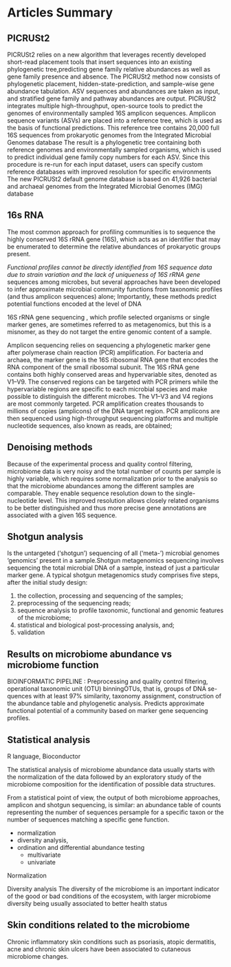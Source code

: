 
# Articles Summary

## PICRUSt2 
 PICRUSt2 relies on a new algorithm that leverages recently developed short-read placement tools that insert sequences into an existing phylogenetic tree,predicting gene family relative abundances as well as gene family presence and absence.
 The PICRUSt2 method now consists of phylogenetic placement, hidden-state-prediction, and sample-wise gene abundance tabulation. ASV sequences and abundances are taken as input, and stratified gene family and pathway abundances are output. 
  PICRUSt2 integrates multiple high-throughput, open-source tools to predict the genomes of
environmentally sampled 16S amplicon sequences. Amplicon sequence variants (ASVs) are
placed into a reference tree, which is used as the basis of functional predictions. This reference
tree contains 20,000 full 16S sequences from prokaryotic genomes from the Integrated Microbial
Genomes database
  The result is a phylogenetic tree containing both reference genomes and
environmentally sampled organisms, which is used to predict individual gene family copy
numbers for each ASV. Since this procedure is re-run for each input dataset, users can specify
custom reference databases with improved resolution for specific environments
 The new PICRUSt2 default genome database is based on 41,926 bacterial and archaeal genomes
from the Integrated Microbial Genomes (IMG) database

## 16s RNA
 The most common approach for profiling communities is to sequence the highly conserved 16S rRNA
gene (16S), which acts as an identifier that may be enumerated to determine the relative
abundances of prokaryotic groups present.

 *Functional profiles cannot be directly identified from 16S sequence data due to strain variation and the lack of uniqueness of 16S rRNA gene*
sequences among microbes, but several approaches have been developed to infer approximate microbial community functions from taxonomic profiles (and thus amplicon sequences) alone;
Importantly, these methods predict potential functions encoded at the level of DNA

 16S rRNA gene sequencing  , which profile selected organisms or single marker genes, are sometimes referred to as metagenomics, but this is a misnomer, as they do not target the entire genomic content of a sample.

 Amplicon sequencing relies on sequencing a phylogenetic marker gene after polymerase chain reaction (PCR) amplification.
 For bacteria and archaea, the marker gene is the 16S ribosomal RNA gene that encodes the RNA component of the small ribosomal subunit. The 16S rRNA gene contains both highly conserved areas and hypervariable sites, denoted as V1–V9.  The conserved regions can be targeted with PCR primers while the hypervariable regions are specific to each microbial species and make possible to distinguish the different microbes. The V1–V3 and V4 regions are most commonly targeted.
PCR amplification creates thousands to millions of copies (amplicons) of the DNA target region. 
PCR amplicons are then sequenced using high-throughput sequencing platforms and multiple nucleotide
sequences, also known as reads, are obtained;

## Denoising methods 
Because of the experimental process and quality control filtering, microbiome data is very noisy and the total number of counts per sample is highly variable, which requires some normalization prior to the analysis so that the microbiome abundances among the different samples are comparable.
They enable sequence resolution down to the single-nucleotide level. This improved resolution allows closely related organisms to be better distinguished and thus more precise gene annotations are
associated with a given 16S sequence.

## Shotgun analysis
Is the untargeted (‘shotgun’) sequencing of all (‘meta-’) microbial genomes ‘genomics’ present in a sample.Shotgun metagenomics sequencing involves sequencing the total microbial DNA of a sample, instead of just a particular marker gene.
A typical shotgun metagenomics study comprises five steps, after the initial study design:

  1.  the collection, processing and sequencing of the samples; 
  1.  preprocessing of the sequencing reads; 
  1.  sequence analysis to profile taxonomic, functional and genomic features of the microbiome; 
  1.  statistical and biological post-processing analysis, and;
  1.  validation

## Results on microbiome abundance vs microbiome function
 BIOINFORMATIC PIPELINE : 
 Preprocessing and quality control filtering, operational taxonomic unit (OTU) binningOTUs, that is, groups of DNA se-quences with at least 97% similarity, taxonomy assignment, construction of the abundance table and phylogenetic analysis.
Predicts approximate functional potential of a community based on marker gene sequencing profiles.

## Statistical analysis

R language, Bioconductor

The statistical analysis of microbiome abundance data usually starts with the normalization of the data followed by an exploratory study of the microbiome composition for the identification of possible data structures.

From a statistical point of view, the output of both microbiome approaches, amplicon and shotgun sequencing, is similar: an abundance table of counts representing the number of sequences persample for a specific taxon or the number of sequences matching a specific gene function. 

  - normalization
  - diversity analysis, 
  - ordination and differential abundance testing
      - multivariate 
      - univariate

Normalization

Diversity analysis
The diversity of the microbiome is an important indicator of the
good or bad conditions of the ecosystem, with larger microbiome diversity being usually associated to better health status

## Skin conditions related to the microbiome 
Chronic inflammatory skin conditions such as psoriasis, atopic dermatitis, acne
and chronic skin ulcers have been associated to cutaneous microbiome changes.
